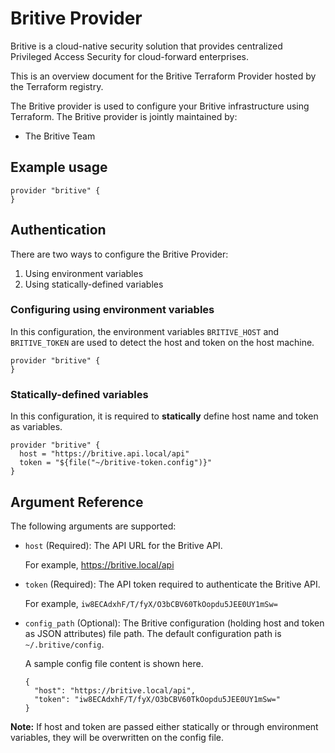 # Britive Provider

Britive is a cloud-native security solution that provides centralized Privileged Access Security for cloud-forward enterprises. 

This is an overview document for the Britive Terraform Provider hosted by the Terraform registry.  

The Britive provider is used to configure your Britive infrastructure using Terraform. The Britive provider is jointly maintained by:

* The Britive Team

## Example usage

```hcl
provider "britive" {
}
```
## Authentication

There are two ways to configure the Britive Provider:

1. Using environment variables
2. Using statically-defined variables

### Configuring using environment variables

In this configuration, the environment variables `BRITIVE_HOST` and `BRITIVE_TOKEN` are used to detect the host and token on the host machine.

```hcl
provider "britive" {
}
```

### Statically-defined variables

In this configuration, it is required to **statically** define host name and token as variables.

```hcl
provider "britive" {
  host = "https://britive.api.local/api"
  token = "${file("~/britive-token.config")}"
}
```

## Argument Reference

The following arguments are supported:

* `host`  (Required): The API URL for the Britive API.  

  For example, https://britive.local/api

* `token`  (Required): The API token required to authenticate the Britive API. 

  For example, `iw8ECAdxhF/T/fyX/O3bCBV60TkOopdu5JEE0UY1mSw=`

* `config_path` (Optional): The Britive configuration (holding host and token as JSON attributes) file path. The default configuration path is `~/.britive/config`. 

  A sample config file content is shown here. 
  ```
  {
    "host": "https://britive.local/api",
    "token": "iw8ECAdxhF/T/fyX/O3bCBV60TkOopdu5JEE0UY1mSw="
  }
  ```
**Note:** If host and token are passed either statically or through environment variables, they will be overwritten on the config file.